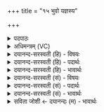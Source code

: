 +++
title = "१५ भुवो यज्ञस्य"

+++
<details><summary>पदपाठः</summary>

भुवः॑। य॒ज्ञस्य॑। रज॑सः। च॒। ने॒ता। यत्र॑। नि॒युद्भि॒रिति॑ नि॒युत्ऽभिः॑। सच॑से। शि॒वाभिः॑। दि॒वि। मू॒र्द्धान॑म्। द॒धि॒षे॒। स्व॒र्षाम्। स्वः॒सामिति॑ स्वः॒ऽसाम्। जि॒ह्वाम्। अ॒ग्ने॒। च॒कृ॒षे॒। ह॒व्य॒वाह॒मिति॑ हव्य॒ऽवाह॑म्। १५।
</details>

<details><summary>अधिमन्त्रम् (VC)</summary>

- अग्निर्देवता
- त्रिशिरा ऋषिः
- निचृदार्षी त्रिष्टुप्
- धैवतः
</details>

<details><summary>दयानन्द-सरस्वती (हि) - विषयः</summary>

फिर वह कैसा हो, इस विषय का उपदेश अगले मन्त्र में किया है ॥
</details>

<details><summary>दयानन्द-सरस्वती (हि) - पदार्थः</summary>

पदार्थान्वयभाषाः -  हे (अग्ने) विद्वान् पुरुष ! (यत्र) जिस राज्य में आप जैसे (नियुद्भिः) वेग आदि गुणों के साथ वायु (रजसः) लोकों वा ऐश्वर्य्य का (नेता) चलाने हारा (दिवि) न्याय के प्रकाश में (मूर्द्धानम्) शिर को धारण करता है, वैसे (यत्र) जहाँ (शिवाभिः) कल्याणकारक नीतियों के साथ (भुवः) अपनी पृथिवी के (यज्ञस्य) राजधर्म्म के पालन करनेहारे होके (सचसे) संयुक्त होता, अच्छे पुरुषों से राज्य को (दधिषे) धारण और (हव्यवाहम्) देने योग्य विद्वानों की प्राप्ति का हेतु (स्वर्षाम्) सुखों का सेवन करानेहारी (जिह्वाम्) अच्छे विषयों की ग्राहक वाणी को (चकृषे) करते हो, वहाँ सब सुख बढ़ते हैं, यह निश्चित जानिये ॥१५ ॥
</details>

<details><summary>दयानन्द-सरस्वती (हि) - भावार्थः</summary>

भावार्थभाषाः -  जिस राज्य में राजा आदि सब राजपुरुष मङ्गलाचरण करनेहारे धर्मात्मा होके धर्मानुकूल प्रजाओं का पालन करें, वहाँ विद्या और अच्छी शिक्षा से होनेवाले सुख क्यों न बढ़ें ॥१५ ॥
</details>

<details><summary>दयानन्द-सरस्वती (सं) - विषयः</summary>

पुनः स कीदृशो भवेदित्याह ॥
</details>

<details><summary>दयानन्द-सरस्वती (सं) - पदार्थः</summary>

पदार्थान्वयभाषाः -  हे अग्ने विद्वन् ! यथाऽग्निर्नियुद्भिः सह वायू रजसो नेता सन् दिवि मूर्द्धानं धरति, तथा यत्र शिवाभिः सह भुवो यज्ञस्य सचसे राज्यं दधिषे, हव्यवाहं स्वर्षां जिह्वाञ्चकृषे, तत्र सर्वाणि सुखानि वर्द्धन्त इति विजानीहि ॥१५ ॥
</details>

<details><summary>दयानन्द-सरस्वती (सं) - भावार्थः</summary>

भावार्थभाषाः -  यस्मिन् राज्ये राजादयः सर्वे धार्मिका मङ्गलचारिणो धर्मेण प्रजाः पालयेयुस्तत्र विद्यासुशिक्षाजानि सुखानि कुतो न वर्द्धेरन् ॥१५ ॥
</details>

<details><summary>सविता जोशी ← दयानन्दः (म) - भावार्थः</summary>

भावार्थभाषाः -  ज्या राज्यात राजा इत्यादी सर्व राजपुरुष कल्याण करणारे धर्मात्मा असून धर्मानुकूल वागून प्रजेचे पालन करतात तेथे विद्या व उत्तम शिक्षणाने सुख वाढले तर त्यात नवल कसले?
</details>